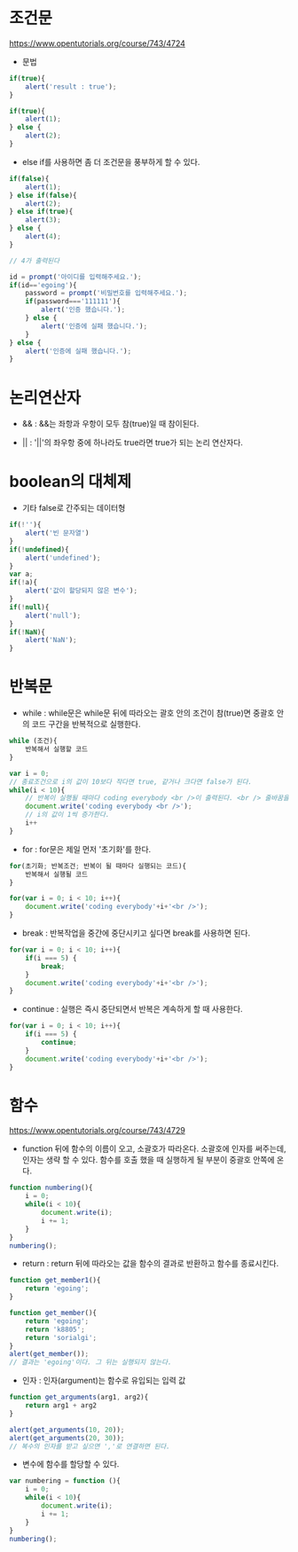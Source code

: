 # 조건문
https://www.opentutorials.org/course/743/4724

- 문법
```javascript
if(true){
    alert('result : true');
}

if(true){
    alert(1);
} else {
    alert(2);
}
```

- else if를 사용하면 좀 더 조건문을 풍부하게 할 수 있다.
```javascript
if(false){
    alert(1);
} else if(false){
    alert(2);
} else if(true){
    alert(3);
} else {
    alert(4);
}

// 4가 출력된다

id = prompt('아이디를 입력해주세요.');
if(id=='egoing'){
    password = prompt('비밀번호를 입력해주세요.');
    if(password==='111111'){
        alert('인증 했습니다.');
    } else {
        alert('인증에 실패 했습니다.');
    }
} else {
    alert('인증에 실패 했습니다.');
}
```

# 논리연산자

- && : &&는 좌항과 우항이 모두 참(true)일 때 참이된다.

- || : '||'의 좌우항 중에 하나라도 true라면 true가 되는 논리 연산자다.


# boolean의 대체제

- 기타 false로 간주되는 데이터형
```javascript
if(!''){
    alert('빈 문자열')
}
if(!undefined){
    alert('undefined');
}
var a;
if(!a){
    alert('값이 할당되지 않은 변수');
}
if(!null){
    alert('null');
}
if(!NaN){
    alert('NaN');
}
```

# 반복문

- while : while문은 while문 뒤에 따라오는 괄호 안의 조건이 참(true)면 중괄호 안의 코드 구간을 반복적으로 실행한다.
```javascript
while (조건){
    반복해서 실행할 코드
}

var i = 0;
// 종료조건으로 i의 값이 10보다 작다면 true, 같거나 크다면 false가 된다.
while(i < 10){
    // 반복이 실행될 때마다 coding everybody <br />이 출력된다. <br /> 줄바꿈을 의미하는 HTML 태그
    document.write('coding everybody <br />');
    // i의 값이 1씩 증가한다.
    i++
}
```

- for : for문은 제일 먼저 '초기화'를 한다.
```javascript
for(초기화; 반복조건; 반복이 될 때마다 실행되는 코드){
    반복해서 실행될 코드
}

for(var i = 0; i < 10; i++){
    document.write('coding everybody'+i+'<br />');
}
```

- break : 반복작업을 중간에 중단시키고 싶다면 break를 사용하면 된다.
```javascript
for(var i = 0; i < 10; i++){
    if(i === 5) {
        break;
    }
    document.write('coding everybody'+i+'<br />');
}
```

- continue : 실행은 즉시 중단되면서 반복은 계속하게 할 때 사용한다.
```javascript
for(var i = 0; i < 10; i++){
    if(i === 5) {
        continue;
    }
    document.write('coding everybody'+i+'<br />');
}
```

# 함수
https://www.opentutorials.org/course/743/4729

- function 뒤에 함수의 이름이 오고, 소괄호가 따라온다. 소괄호에 인자를 써주는데, 인자는 생략 할 수 있다. 함수를 호출 했을 때 실행하게 될 부분이 중괄호 안쪽에 온다.
```javascript
function numbering(){
    i = 0;
    while(i < 10){
        document.write(i);
        i += 1;
    }   
}
numbering();
```

- return : return 뒤에 따라오는 값을 함수의 결과로 반환하고 함수를 종료시킨다.
```javascript
function get_member1(){
    return 'egoing';
}

function get_member(){
    return 'egoing';
    return 'k8805';
    return 'sorialgi';
}
alert(get_member());
// 결과는 'egoing'이다. 그 뒤는 실행되지 않는다.
```

- 인자 : 인자(argument)는 함수로 유입되는 입력 값
```javascript
function get_arguments(arg1, arg2){
    return arg1 + arg2
}

alert(get_arguments(10, 20));
alert(get_arguments(20, 30));
// 복수의 인자를 받고 싶으면 ','로 연결하면 된다.
```

- 변수에 함수를 할당할 수 있다.
```javascript
var numbering = function (){
    i = 0;
    while(i < 10){
        document.write(i);
        i += 1;
    }   
}
numbering();
```
